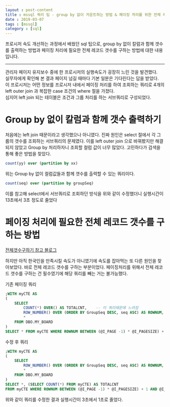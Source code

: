 ```yaml
---
layout : post-content
title : mssql 쿼리 팁 - group by 없이 카운트하는 방법 & 페이징 처리를 위한 전체 레코드 갯수 구하기
date : 2019-03-07
tags : [mssql]
category : [sql]
---
```


프로시저 속도 개선하는 과정에서 배웠던 sql 팁으로, group by 없이 칼럼과 함께 갯수를 출력하는 방법과 
페이징 처리에 필요한 전체 레코드 갯수를 구하는 방법에 대한 내용입니다.

---


관리자 페이지 유지보수 중에 한 프로시저의 실행속도가 굉장히 느린 것을 발견했다.     
실무자에게 확인해 본 결과 페이지 넘길 때마다 기본 일분은 기다린다는 답을 받았다.    
이 프로시저는 어떤 정보를 프로시저 내에서 페이징 처리를 하여 조회하는 쿼리로 4개의 left outer join 과 복잡한 case 조건의 where 절을 가졌다.    
심지어 left join 되는 테이블은 조건과 그룹 처리를 하는 서브쿼리로 구성되었다.    

# Group by 없이 칼럼과 함께 갯수 출력하기

<span class="clr-grey">
처음에는 left join 때문이라고 생각했으나 아니였다.      
진짜 원인은 select 절에서 각 그룹의 갯수를 조회하는 서브쿼리의 문제였다.    
이를 left outer join 으로 바꿔봤지만 해결되지 않았고 Group by 처리하자니 조회할 컬럼 값이 너무 많았다.    
고민하다가 검색을 통해 좋은 방법을 찾았다.  
</span>


```sql
count(yy) over (partition by xx)
```

위는 Group by 없이 컬럼값들과 함께 갯수를 출력할 수 있는 쿼리이다.    

```sql
count(seq) over (partition by groupSeq)
```

이를 참고해 select에서 서브쿼리로 조회하던 방식을 위와 같이 수정했더니 실행시간이 13초에서 3초 정도로 줄었다

# 페이징 처리에 필요한 전체 레코드 갯수를 구하는 방법

[전체갯수구하기 참고 블로그](https://m.blog.naver.com/monkeychoi/220629982940)

<span class="clr-grey">
하지만 아직 한국인을 만족시킬 속도가 아니였기에 속도를 잡아먹는 또 다른 원인을 찾아보았다.     
바로 전체 레코드 갯수를 구하는 부분이었다.  페이징처리를 위해서 전체 레코드 갯수를 구하는 건 필수였기에 해당 쿼리를 빼는 거는 불가능했다.   
</span>

기존 페이징 쿼리

```sql
;WITH myCTE AS
(
	SELECT
		COUNT(*) OVER() AS TOTALCNT,	-- 이 쿼리때문에 느려짐
		ROW_NUMBER() OVER (ORDER BY GroupSeq DESC, seq ASC) AS ROWNUM,
		*
	FROM DBO.MY_BOARD
)
SELECT * FROM myCTE WHERE ROWNUM BETWEEN (@I_PAGE -1) * @I_PAGESIZE) + 1 AND @I_PAGE * @I_PAGESIZE
```

수정 후 쿼리

```sql
;WITH myCTE AS
(
	SELECT		
		ROW_NUMBER() OVER (ORDER BY GroupSeq DESC, seq ASC) AS ROWNUM,
		*
	FROM DBO.MY_BOARD
)
SELECT *, (SELECT COUNT(*) FROM myCTE) AS TOTALCNT 
FROM myCTE WHERE ROWNUM BETWEEN (@I_PAGE -1) * @I_PAGESIZE) + 1 AND @I_PAGE * @I_PAGESIZE
```

위와 같이 쿼리를 수정한 결과 실행시간이 3초에서 1초로 줄었다.